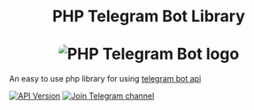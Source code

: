 <h1 style="text-align: center">
    PHP Telegram Bot Library<br>
	<br>
    <img style="border-radius: 10px;" src="https://repository-images.githubusercontent.com/38116958/144ea600-fa7f-11e9-80c7-df2996317cee" alt="PHP Telegram Bot logo">
	<br>
</h1>

An easy to use php library for using [telegram bot api](https://core.telegram.org/bots/api)

[![API Version](https://img.shields.io/badge/Bot%20API-7.5%20%28June%202024%29-32a2da.svg)](https://core.telegram.org/bots/api#june-18-2024)
[![Join Telegram channel](https://img.shields.io/badge/telegram-@easytel-64659d.svg)](https://telegram.me/PHP_Telegram_Bot_Support)